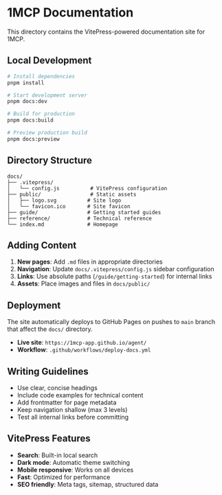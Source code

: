 # 1MCP Documentation

This directory contains the VitePress-powered documentation site for 1MCP.

## Local Development

```bash
# Install dependencies
pnpm install

# Start development server
pnpm docs:dev

# Build for production
pnpm docs:build

# Preview production build
pnpm docs:preview
```

## Directory Structure

```
docs/
├── .vitepress/
│   └── config.js          # VitePress configuration
├── public/                # Static assets
│   ├── logo.svg          # Site logo
│   └── favicon.ico       # Site favicon
├── guide/                # Getting started guides
├── reference/            # Technical reference
└── index.md              # Homepage
```

## Adding Content

1. **New pages**: Add `.md` files in appropriate directories
2. **Navigation**: Update `docs/.vitepress/config.js` sidebar configuration
3. **Links**: Use absolute paths (`/guide/getting-started`) for internal links
4. **Assets**: Place images and files in `docs/public/`

## Deployment

The site automatically deploys to GitHub Pages on pushes to `main` branch that affect the `docs/` directory.

- **Live site**: `https://1mcp-app.github.io/agent/`
- **Workflow**: `.github/workflows/deploy-docs.yml`

## Writing Guidelines

- Use clear, concise headings
- Include code examples for technical content
- Add frontmatter for page metadata
- Keep navigation shallow (max 3 levels)
- Test all internal links before committing

## VitePress Features

- **Search**: Built-in local search
- **Dark mode**: Automatic theme switching
- **Mobile responsive**: Works on all devices
- **Fast**: Optimized for performance
- **SEO friendly**: Meta tags, sitemap, structured data
